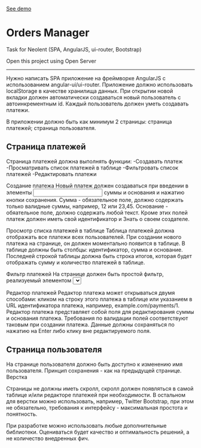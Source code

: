 [See demo](https://kanistra50.github.io/Orders-manager/)

# Orders Manager
Task for Neolent (SPA, AngularJS, ui-router, Bootstrap)

Open this project using Open Server


---------------------------------------------------------------------------------------------------
Нужно написать SPA приложение на фреймворке AngularJS с использованием angular-ui/ui-router.
Приложение должно использовать localStorage в качестве хранилища данных.
При открытии новой вкладки должен автоматически создаваться новый пользователь с автоинкрементным id. Каждый пользователь должен уметь создавать платежи.

В приложении должно быть как минимум 2 страницы:
страница платежей;  страница  пользователя.  

Страница платежей
------------------------------------------------
Страница платежей должна выполнять функции:
-Создавать платеж
-Просматривать список платежей в таблице
-Фильтровать список платежей
-Редактировать платежи

Создание платежа
 Новый платеж должен создаваться при введении в  элементы <input> суммы и основания и нажатию кнопки сохранения.
 Сумма - обязательное поле, должно содержать только валидные суммы, например, 12 или 23,45.
 Основание - обяательное поле, должно содержать любой текст.
 Кроме этих полей платеж должен иметь свой идентификатор и 
 Знать о своем создателе. 

Просмотр списка платежей в таблице
 Таблица платежей должна отображать все платежи всех пользователей. 
 При создании нового платежа на странице, он должен моментально появится в таблице. 
 В таблице должны быть столбцы: идентификатор, сумма и основание. 
 Последней строкой таблицы должна быть строка итогов, которая будет отображать сумму и количество платежей в таблице.

Фильтр платежей
 На странице должен быть простой фильтр, реализуемый элементом <select>, позволяющий выбрать отображать в таблице только платежи конкретного пользователя, выбранного в этом списке либо все сразу. 
 Изменения в таблице при изменении фильтра должны происходить моментально.

Редактор платежей
 Редактор платежа может открываться двумя способами: кликом на строку этого платежа в таблице или указанием в URL идентификатора платежа, например, example.com/payments/1.
 Редактор платежа представляет собой поля для редактирования суммы и основания платежа.
 Требования по валидации полей соответствуют таковым при создании платежа.
 Данные должны сохраняться по нажатию на Enter либо клику вне редактируемого поля.


Страница пользователя
-----------------------------------------
 На странице пользователя должно быть доступно к изменению имя пользователя. Принцип сохранения  - как на предыдущей странице. 
Верстка

 Страницы не должны иметь скролл, скролл должен появляться в самой таблице и/или редакторе платежей при необходимости. В остальном для верстки можно использовать, например, Twitter Bootstrap, при этом не обязательно, требования к интерфейсу - максимальная простота и понятность.

При разработке можно использовать любые дополнительные библиотеки. Оцениваться будет качество и оптимальность решений, а не количество внедренных фич.
